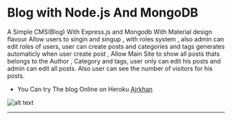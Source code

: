 # Blog with Node.js And MongoDB
A Simple CMS(Blog) With Express.js and Mongodb With Material design flavour
Allow users to singin and singup , with roles system , also admin can edit roles of users, 
user can create posts and categories and tags generates automaticly when user create post , 
Allow Main Site to show all posts thats belongs to the Author , Category and tags,
user only can edit his posts and admin can edit all posts.
Also user can see the number of visitors for his posts.

*  You Can try The blog Online on Heroku
[Ajrkhan](#)

![alt text](http://i.imgur.com/7nqgMQk.png "Simple Clean Blog")

***

